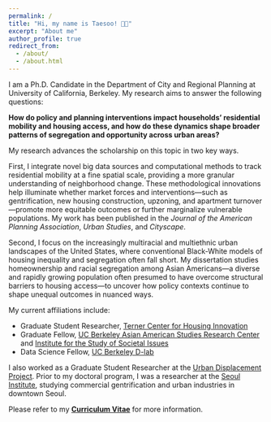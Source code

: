```yaml
---
permalink: /
title: "Hi, my name is Taesoo! 👋🏻"
excerpt: "About me"
author_profile: true
redirect_from: 
  - /about/
  - /about.html
---
```



I am a Ph.D. Candidate in the Department of City and Regional Planning at University of California, Berkeley. My research aims to answer the following questions:

**How do policy and planning interventions impact households’ residential mobility and housing access, and how do these dynamics shape broader patterns of segregation and opportunity across urban areas?**

My research advances the scholarship on this topic in two key ways.

First, I integrate novel big data sources and computational methods to track residential mobility at a fine spatial scale, providing a more granular understanding of neighborhood change. These methodological innovations help illuminate whether market forces and interventions—such as gentrification, new housing construction, upzoning, and apartment turnover—promote more equitable outcomes or further marginalize vulnerable populations. My work has been published in the _Journal of the American Planning Association_, _Urban Studies_, and _Cityscape_.

Second, I focus on the increasingly multiracial and multiethnic urban landscapes of the United States, where conventional Black-White models of housing inequality and segregation often fall short. My dissertation studies homeownership and racial segregation among Asian Americans—a diverse and rapidly growing population often presumed to have overcome structural barriers to housing access—to uncover how policy contexts continue to shape unequal outcomes in nuanced ways.

My current affiliations include:
- Graduate Student Researcher, [Terner Center for Housing Innovation](https://ternercenter.berkeley.edu/)
- Graduate Fellow, [UC Berkeley Asian American Studies Research Center](https://issi.berkeley.edu/aarc) and [Institute for the Study of Societal Issues](https://issi.berkeley.edu/)
- Data Science Fellow, [UC Berkeley D-lab](https://dlab.berkeley.edu/)

I also worked as a Graduate Student Researcher at the [Urban Displacement Project](https://www.urbandisplacement.org/). Prior to my doctoral program, I was a researcher at the [Seoul Institute](https://global.si.re.kr/), studying commercial gentrification and urban industries in downtown Seoul. 

Please refer to my [**Curriculum Vitae**](https://taesoosong.github.io/academic_cv/song_taesoo_cv.pdf) for more information.
